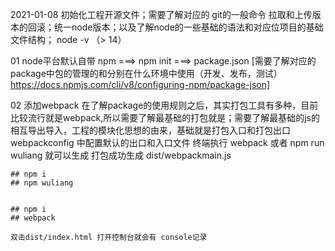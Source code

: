 
2021-01-08 初始化工程开源文件；需要了解对应的 git的一般命令 拉取和上传版本的回滚；统一node版本；以及了解node的一些基础的语法和对应位项目的基础文件结构； node -v （> 14）

01 node平台默认自带 npm ===> npm init ===> package.json [需要了解对应的package中包的管理的和分别在什么环境中使用（开发、发布，测试）https://docs.npmjs.com/cli/v8/configuring-npm/package-json]

02 添加webpack 在了解package的使用规则之后，其实打包工具有多种，目前比较流行就是webpack,所以需要了解最基础的打包就是；需要了解最基础的js的相互导出导入，工程的模块化思想的由来，基础就是打包入口和打包出口
    webpackconfig 中配置默认的出口和入口文件
    终端执行 webpack 或者 npm run wuliang 就可以生成 打包成功生成 dist/webpackmain.js 

    ## npm i
    ## npm wuliang 


    ## npm i 
    ## webpack

    双击dist/index.html 打开控制台就会有 console记录 